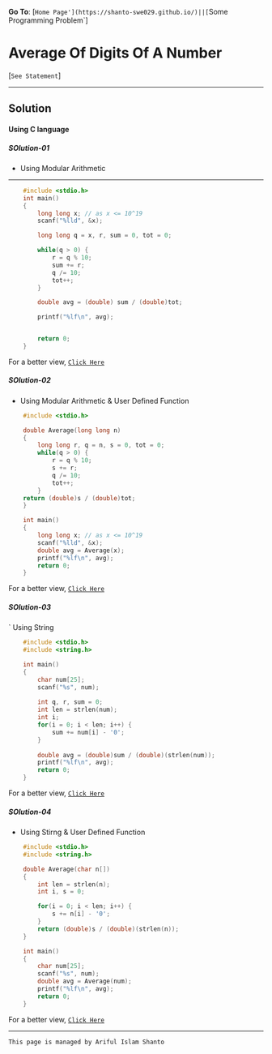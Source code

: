 **Go To**: [`Home Page'](https://shanto-swe029.github.io/)||[`Some Programming Problem`]

# Average Of Digits Of A Number

[`See Statement`]

***

## Solution

#### Using C language

##### SOlution-01

- Using Modular Arithmetic

***

```c
    #include <stdio.h>
    int main()
    {
        long long x; // as x <= 10^19
        scanf("%lld", &x);

        long long q = x, r, sum = 0, tot = 0;

        while(q > 0) {
            r = q % 10;
            sum += r;
            q /= 10;
            tot++;
        }

        double avg = (double) sum / (double)tot;

        printf("%lf\n", avg);


        return 0;
    }
```

For a better view, [`Click Here`](https://pastebin.com/R9S5GzRM)

##### SOlution-02
- Using Modular Arithmetic & User Defined Function

```c
    #include <stdio.h>

    double Average(long long n)
    {
        long long r, q = n, s = 0, tot = 0;
        while(q > 0) {
            r = q % 10;
            s += r;
            q /= 10;
            tot++;
        }
    return (double)s / (double)tot;
    }

    int main()
    {
        long long x; // as x <= 10^19
        scanf("%lld", &x);
        double avg = Average(x);
        printf("%lf\n", avg);
        return 0;
    }
```

For a better view, [`Click Here`](https://pastebin.com/FiYWfgTm)

##### SOlution-03
` Using String

```c
    #include <stdio.h>
    #include <string.h>

    int main()
    {
        char num[25];
        scanf("%s", num);
        
        int q, r, sum = 0;
        int len = strlen(num);
        int i;
        for(i = 0; i < len; i++) {
            sum += num[i] - '0';
        }
        
        double avg = (double)sum / (double)(strlen(num));
        printf("%lf\n", avg);
        return 0;
    }
```

For a better view, [`Click Here`](https://pastebin.com/3A6bx5XC)

##### SOlution-04
- Using Stirng & User Defined Function

```c
    #include <stdio.h>
    #include <string.h>

    double Average(char n[])
    {
        int len = strlen(n);
        int i, s = 0;

        for(i = 0; i < len; i++) {
            s += n[i] - '0';
        }
        return (double)s / (double)(strlen(n));
    }

    int main()
    {
        char num[25];
        scanf("%s", num);
        double avg = Average(num);
        printf("%lf\n", avg);
        return 0;
    }
```

For a better view, [`Click Here`](https://pastebin.com/WGzDycxw)

***

`This page is managed by Ariful Islam Shanto`










